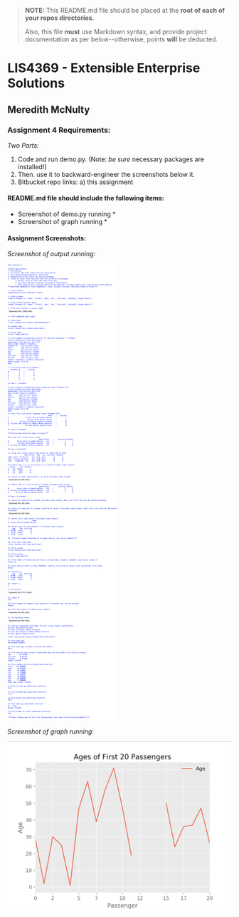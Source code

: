 > **NOTE:** This README.md file should be placed at the **root of each of your repos directories.**
>
>Also, this file **must** use Markdown syntax, and provide project documentation as per below--otherwise, points **will** be deducted.
>

# LIS4369 - Extensible Enterprise Solutions

## Meredith McNulty

### Assignment 4 Requirements:

*Two Parts:*

1. Code and run demo.py. (Note: *be sure* necessary packages are installed!)
2. Then. use it to backward-engineer the screenshots below it.
3. Bitbucket repo links:
	a) this assignment

#### README.md file should include the following items:

* Screenshot of demo.py running *
* Screenshot of graph running *



#### Assignment Screenshots:

*Screenshot of output running*:

![Output Screenshot](img/output.png)

*Screenshot of graph running*:

![Graph Screenshot](img/graph.png)